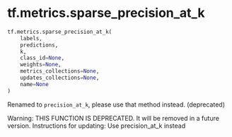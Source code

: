<div itemscope itemtype="http://developers.google.com/ReferenceObject">
<meta itemprop="name" content="tf.metrics.sparse_precision_at_k" />
<meta itemprop="path" content="Stable" />
</div>

# tf.metrics.sparse_precision_at_k

``` python
tf.metrics.sparse_precision_at_k(
    labels,
    predictions,
    k,
    class_id=None,
    weights=None,
    metrics_collections=None,
    updates_collections=None,
    name=None
)
```

Renamed to `precision_at_k`, please use that method instead. (deprecated)

Warning: THIS FUNCTION IS DEPRECATED. It will be removed in a future version.
Instructions for updating:
Use precision_at_k instead